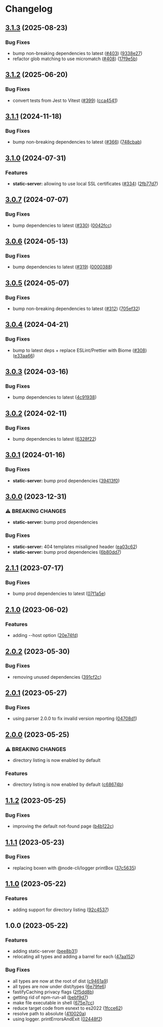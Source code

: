 # Changelog

## [3.1.3](https://github.com/versini-org/node-cli/compare/static-server-v3.1.2...static-server-v3.1.3) (2025-08-23)


### Bug Fixes

* bump non-breaking dependencies to latest ([#403](https://github.com/versini-org/node-cli/issues/403)) ([9338e27](https://github.com/versini-org/node-cli/commit/9338e27122994f5780d3be5c0c5886171b2a059c))
* refactor glob matching to use micromatch ([#408](https://github.com/versini-org/node-cli/issues/408)) ([17f9e5b](https://github.com/versini-org/node-cli/commit/17f9e5b493f3c25614ae095594e239fb41c60fb6))

## [3.1.2](https://github.com/versini-org/node-cli/compare/static-server-v3.1.1...static-server-v3.1.2) (2025-06-20)


### Bug Fixes

* convert tests from Jest to Vitest ([#399](https://github.com/versini-org/node-cli/issues/399)) ([cca4541](https://github.com/versini-org/node-cli/commit/cca45414f758508d21a179d41b9f04efe293d6d8))

## [3.1.1](https://github.com/versini-org/node-cli/compare/static-server-v3.1.0...static-server-v3.1.1) (2024-11-18)


### Bug Fixes

* bump non-breaking dependencies to latest ([#366](https://github.com/versini-org/node-cli/issues/366)) ([748cbab](https://github.com/versini-org/node-cli/commit/748cbab716d61c7a69746e99c99b754322c96b2c))

## [3.1.0](https://github.com/aversini/node-cli/compare/static-server-v3.0.7...static-server-v3.1.0) (2024-07-31)


### Features

* **static-server:** allowing to use local SSL certificates ([#334](https://github.com/aversini/node-cli/issues/334)) ([2fb77d7](https://github.com/aversini/node-cli/commit/2fb77d706c19a192c8987b90179f0a8ad542b6dd))

## [3.0.7](https://github.com/aversini/node-cli/compare/static-server-v3.0.6...static-server-v3.0.7) (2024-07-07)


### Bug Fixes

* bump dependencies to latest ([#330](https://github.com/aversini/node-cli/issues/330)) ([0042fcc](https://github.com/aversini/node-cli/commit/0042fcc5ae686390b4425ca2282ac03844efb7ec))

## [3.0.6](https://github.com/aversini/node-cli/compare/static-server-v3.0.5...static-server-v3.0.6) (2024-05-13)


### Bug Fixes

* bump dependencies to latest ([#319](https://github.com/aversini/node-cli/issues/319)) ([0000388](https://github.com/aversini/node-cli/commit/0000388cfa973a86239e5b2e7976d3381286dd59))

## [3.0.5](https://github.com/aversini/node-cli/compare/static-server-v3.0.4...static-server-v3.0.5) (2024-05-07)


### Bug Fixes

* bump non-breaking dependencies to latest ([#312](https://github.com/aversini/node-cli/issues/312)) ([705ef32](https://github.com/aversini/node-cli/commit/705ef3234dfd29d718c4d1e6551ff463bc0e8e6d))

## [3.0.4](https://github.com/aversini/node-cli/compare/static-server-v3.0.3...static-server-v3.0.4) (2024-04-21)


### Bug Fixes

* bump to latest deps + replace ESLint/Prettier with Biome ([#308](https://github.com/aversini/node-cli/issues/308)) ([e33aa66](https://github.com/aversini/node-cli/commit/e33aa66c0a1b95cc7fb9e10cdac2a60eefd309de))

## [3.0.3](https://github.com/aversini/node-cli/compare/static-server-v3.0.2...static-server-v3.0.3) (2024-03-16)


### Bug Fixes

* bump dependencies to latest ([4c91938](https://github.com/aversini/node-cli/commit/4c9193837c89d3aa9b4f82afa22e3f0668fdea6e))

## [3.0.2](https://github.com/aversini/node-cli/compare/static-server-v3.0.1...static-server-v3.0.2) (2024-02-11)


### Bug Fixes

* bump dependencies to latest ([6328f22](https://github.com/aversini/node-cli/commit/6328f22523f7760932d563f79cace26715b17d7d))

## [3.0.1](https://github.com/aversini/node-cli/compare/static-server-v3.0.0...static-server-v3.0.1) (2024-01-16)


### Bug Fixes

* **static-server:** bump prod dependencies ([39413f0](https://github.com/aversini/node-cli/commit/39413f07a7d76d8e4664ecdb90a6f78cec816c64))

## [3.0.0](https://github.com/aversini/node-cli/compare/static-server-v2.1.1...static-server-v3.0.0) (2023-12-31)


### ⚠ BREAKING CHANGES

* **static-server:** bump prod dependencies

### Bug Fixes

* **static-server:** 404 templates misaligned header ([ea03c62](https://github.com/aversini/node-cli/commit/ea03c62566b04a773429bfbbfa5238b6927b54e1))
* **static-server:** bump prod dependencies ([6b80dd7](https://github.com/aversini/node-cli/commit/6b80dd73907a5f519e774eb409e474d274de06d5))

## [2.1.1](https://github.com/aversini/node-cli/compare/static-server-v2.1.0...static-server-v2.1.1) (2023-07-17)


### Bug Fixes

* bump prod dependencies to latest ([07f1a5e](https://github.com/aversini/node-cli/commit/07f1a5e098be2990e4cc2387b9ad5dfc0ae89b2a))

## [2.1.0](https://github.com/aversini/node-cli/compare/static-server-v2.0.2...static-server-v2.1.0) (2023-06-02)


### Features

* adding --host option ([20e74fd](https://github.com/aversini/node-cli/commit/20e74fdfb0c79fef9b7ab11ae2d93b2566337f9e))

## [2.0.2](https://github.com/aversini/node-cli/compare/static-server-v2.0.1...static-server-v2.0.2) (2023-05-30)


### Bug Fixes

* removing unused dependencies ([391cf2c](https://github.com/aversini/node-cli/commit/391cf2ca05ce800712256637869dbfa8f5a98329))

## [2.0.1](https://github.com/aversini/node-cli/compare/static-server-v2.0.0...static-server-v2.0.1) (2023-05-27)


### Bug Fixes

* using parser 2.0.0 to fix invalid version reporting ([04708d1](https://github.com/aversini/node-cli/commit/04708d13f90bed1facadd273f82ed3d1d7e2fc4a))

## [2.0.0](https://github.com/aversini/node-cli/compare/static-server-v1.1.2...static-server-v2.0.0) (2023-05-25)


### ⚠ BREAKING CHANGES

* directory listing is now enabled by default

### Features

* directory listing is now enabled by default ([c68674b](https://github.com/aversini/node-cli/commit/c68674b9b2bd47e7c5db8c36dcf718e35c60ce8c))

## [1.1.2](https://github.com/aversini/node-cli/compare/static-server-v1.1.1...static-server-v1.1.2) (2023-05-25)


### Bug Fixes

* improving the default not-found page ([b4b122c](https://github.com/aversini/node-cli/commit/b4b122c7055537c79dda6ffe53a17a2fc582a4eb))

## [1.1.1](https://github.com/aversini/node-cli/compare/static-server-v1.1.0...static-server-v1.1.1) (2023-05-23)


### Bug Fixes

* replacing boxen with @node-cli/logger printBox ([37c5635](https://github.com/aversini/node-cli/commit/37c5635b12a0b390a9495fb5408266f00962a89b))

## [1.1.0](https://github.com/aversini/node-cli/compare/static-server-v1.0.0...static-server-v1.1.0) (2023-05-22)


### Features

* adding support for directory listing ([92c4537](https://github.com/aversini/node-cli/commit/92c4537c949ce06b9db30de4d82fb707c8fe0aca))

## 1.0.0 (2023-05-22)


### Features

* adding static-server ([bee8b31](https://github.com/aversini/node-cli/commit/bee8b316fad12f2d3a6da245a838caaa8e3990b0))
* relocating all types and adding a barrel for each ([47aa152](https://github.com/aversini/node-cli/commit/47aa152c8f50e98a4e3525150d75d1f8ed58fe73))


### Bug Fixes

* all types are now at the root of dist ([c9461a9](https://github.com/aversini/node-cli/commit/c9461a9d91db8e3f77eedd7b03469b5f09e75a2e))
* all types are now under dist/types ([6e79fe6](https://github.com/aversini/node-cli/commit/6e79fe6a4d5dc0ce1d0c89580fcabd2752e8cfb2))
* fastifyCaching privacy flags ([2f5dd8b](https://github.com/aversini/node-cli/commit/2f5dd8bb0131abc13ac5dcd3b1ccd1bd94b6482b))
* getting rid of npm-run-all ([bebf9d7](https://github.com/aversini/node-cli/commit/bebf9d76a936d517f1551e814ceea210183dcc77))
* make file executable in shell ([675e7cc](https://github.com/aversini/node-cli/commit/675e7cce710ad50f726ea1bc99986ab88943012b))
* reduce target code from esnext to es2022 ([1fcce62](https://github.com/aversini/node-cli/commit/1fcce6215b91366b6d7264cebf5f95fda6cf00d4))
* resolve path to absolute ([410020a](https://github.com/aversini/node-cli/commit/410020a99a5eee96b210d38ef39a3b885ae657e4))
* using logger. printErrorsAndExit ([02448f2](https://github.com/aversini/node-cli/commit/02448f2e7074b71d0f012f09e278f2984e084a1d))
